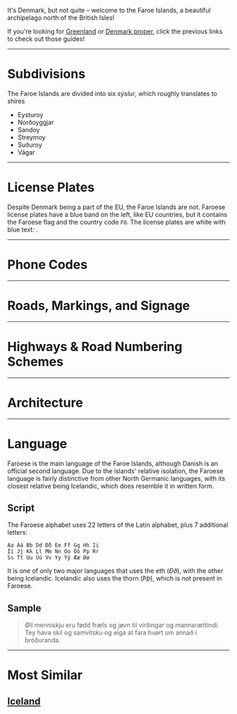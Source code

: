 It's Denmark, but not quite – welcome to the Faroe Islands, a beautiful archipelago north of the British Isles!

If you're looking for [Greenland](/countries/GRL) or [Denmark proper](/countries/FRO), click the previous links to check out those guides!

---

# Subdivisions

The Faroe Islands are divided into six _sýslur_, which roughly translates to shires

- Eysturoy
- Norðoyggjar
- Sandoy
- Streymoy
- Suðuroy
- Vágar

<CountryMap code="FRO" scale="20000"  />

---

# License Plates

Despite Denmark being a part of the EU, the Faroe Islands are not. Faroese license plates have a blue band on the left, like EU countries, but it contains the Faroese flag and the country code `FO`. The license plates are white with blue text: <LicensePlate style="eu" format="AB 123" code="FO" textColor="darkblue" />.

---

# Phone Codes

---

# Roads, Markings, and Signage

---

# Highways & Road Numbering Schemes

---

# Architecture

---

# Language

Faroese is the main language of the Faroe Islands, although Danish is an official second language. Due to the islands' relative isolation, the Faroese language is fairly distinctive from other North Germanic languages, with its closest relative being Icelandic, which does resemble it in written form.

## Script

The Faroese alphabet uses 22 letters of the Latin alphabet, plus 7 additional letters:

```
Aa Áá Bb Dd Ðð Ee Ff Gg Hh Ii
Íí Jj Kk Ll Mm Nn Oo Óó Pp Rr
Ss Tt Uu Úú Vv Yy Ýý Ææ Øø
```

It is one of only two major languages that uses the eth (_Ðð_), with the other being Icelandic. Icelandic also uses the thorn (_Þþ_), which is not present in Faroese.

## Sample

> Øll menniskju eru fødd fræls og jøvn til virðingar og mannarættindi. Tey hava skil og samvitsku og eiga at fara hvørt um annað í bróðuranda.

---

# Most Similar

## [Iceland](/countries/ISL)
